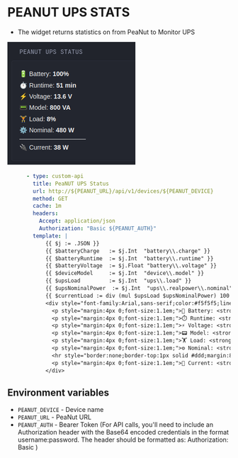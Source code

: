 # PEANUT UPS STATS
- The widget returns statistics on from PeaNut to Monitor UPS

![](preview.png)

```yaml
      - type: custom-api
        title: PeaNUT UPS Status
        url: http://${PEANUT_URL}/api/v1/devices/${PEANUT_DEVICE}
        method: GET
        cache: 1m
        headers:
          Accept: application/json
          Authorization: "Basic ${PEANUT_AUTH}"
        template: |
            {{ $j := .JSON }}
            {{ $batteryCharge   := $j.Int  "battery\\.charge" }}
            {{ $batteryRuntime  := $j.Int  "battery\\.runtime" }}
            {{ $batteryVoltage  := $j.Float "battery\\.voltage" }}
            {{ $deviceModel     := $j.Int  "device\\.model" }}
            {{ $upsLoad         := $j.Int  "ups\\.load" }}
            {{ $upsNominalPower  := $j.Int  "ups\\.realpower\\.nominal" }}
            {{ $currentLoad := div (mul $upsLoad $upsNominalPower) 100 }}
            <div style="font-family:Arial,sans-serif;color:#f5f5f5;line-height:1.5;max-width:300px;">
              <p style="margin:4px 0;font-size:1.1em;">🔋 Battery: <strong>{{ printf "%d%%" $batteryCharge}}</strong></p>
              <p style="margin:4px 0;font-size:1.1em;">⏱️ Runtime: <strong>{{ printf "%d min" (div $batteryRuntime 60) }}</strong></p>
              <p style="margin:4px 0;font-size:1.1em;">⚡ Voltage: <strong>{{ printf "%.1f V" $batteryVoltage }}</strong></p>
              <p style="margin:4px 0;font-size:1.1em;">📟 Model: <strong>{{ printf "%d VA" $deviceModel }}</strong></p>
              <p style="margin:4px 0;font-size:1.1em;">🏋️ Load: <strong>{{ printf "%d%%" $upsLoad  }}</strong></p>
              <p style="margin:4px 0;font-size:1.1em;">⚙️ Nominal: <strong>{{ printf "%d W" $upsNominalPower }}</strong></p>
              <hr style="border:none;border-top:1px solid #ddd;margin:8px 0;max-width:150px">
              <p style="margin:4px 0;font-size:1.1em;">🔌 Current: <strong>{{ printf "%d W" $currentLoad }}</strong></p>
            </div>
```
## Environment variables
- `PEANUT_DEVICE` - Device name
- `PEANUT_URL` - PeaNut URL
- `PEANUT_AUTH` - Bearer Token (For API calls, you'll need to include an Authorization header with the Base64 encoded credentials in the format username:password. The header should be formatted as: Authorization: Basic <encoded credentials> )
